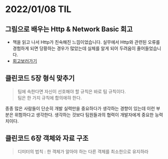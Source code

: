# 2022/01/08 TIL

## 그림으로 배우는 Http & Network Basic 회고

- 책을 읽고 나서 Http가 친숙해진 느낌이었습니다. 실무에서 Http와 관련된 오류를 경험하게 되면 당황하는 경우가 많았는데 실체를 알게 되어 두려움이 줄어들었습니다.
- [회고보러가기](https://wenodev.tistory.com/42)

## 클린코드 5장 형식 맞추기

> 팀에 속한다면 자신이 선호해야 할 규칙은 바로 팀 규칙이다.  
> 팀은 한 가지 규칙에 합의애햐 한다.

종종 많은 사람들이 단순히 개발 실력만을 중요하다가 생각하는 경향이 있는데 이런 부분은 위험하다고 생각한다. 생각하는 것보다 팀원들과의 협력이 개발자에게 중요한 능력치이다.

## 클린코드 6장 객체와 자료 구조

> 디미터의 법칙 : 한 객체가 알아야 하는 다른 객체를 최소한으로 유지하라
